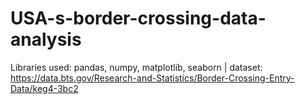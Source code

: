 # USA-s-border-crossing-data-analysis
Libraries used: pandas, numpy, matplotlib, seaborn | dataset: https://data.bts.gov/Research-and-Statistics/Border-Crossing-Entry-Data/keg4-3bc2
